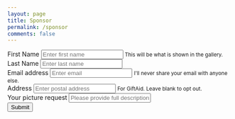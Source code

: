 ```yaml
---
layout: page
title: Sponsor
permalink: /sponsor
comments: false
---
```



<script type="text/javascript">var submitted=false;</script>
<script type="text/javascript">
$('#gform').on('submit', function(e) {
  $('#gform *').fadeOut(2000);
  $('#gform').prepend("Thank you for your sponsorship! If you haven't already, please send your donation of any amount to my Dads <a href='https://paypal.me/andyboot' target='_blank'>PayPal (click here)</a>.");
  });
</script>

<form name="gform" id="gform" enctype="text/plain" action="https://docs.google.com/forms/d/e/1FAIpQLSdfAj5JTNrrB9z54NLeJS0T6KyKp25OVQswLnB01tLmKXKgEA/formResponse?" target="hidden_iframe" onsubmit="submitted=true;">
  <div class="container">
    <div class="row">
      <div class="col-sm">
        <div class="form-group">
          <label for="entry.1973658680">First Name</label>
          <input type="text" class="form-control form-control-lg" id="entry.1973658680" placeholder="Enter first name" required>
          <small id="emailHelp" class="form-text text-muted">This will be what is shown in the gallery.</small>
        </div>
      </div>
      <div class="col-sm">
        <div class="form-group">
          <label for="entry.1616968964">Last Name</label>
          <input type="text" class="form-control form-control-lg" id="entry.1616968964" placeholder="Enter last name" required>
        </div>
      </div>
    </div>
    <div class="row">
      <div class="col-sm">
        <div class="form-group">
          <label for="entry.1746644615">Email address</label>
          <input type="email" class="form-control form-control-lg" id="entry.1746644615" aria-describedby="emailHelp" placeholder="Enter email" required>
          <small id="emailHelp" class="form-text text-muted">I'll never share your email with anyone else.</small>
        </div>
      </div>
    </div>
    <div class="row">
      <div class="col-sm">
        <div class="form-group">
          <label for="entry.916397285">Address</label>
          <input type="text" class="form-control form-control-lg" id="entry.916397285" aria-describedby="emailHelp" placeholder="Enter postal address">
          <small id="emailHelp" class="form-text text-muted">For GiftAid. Leave blank to opt out.</small>
        </div>
      </div>
    </div>
    <div class="row">
      <div class="col-sm">
        <div class="form-group">
          <label for="entry.87928567">Your picture request</label>
          <input type="text" class="form-control form-control-lg" id="entry.87928567" placeholder="Please provide full description">
        </div>
      </div>
    </div>
    <div class="row">
      <div class="col-sm">
        <button type="submit" class="btn btn-primary btn-lg">Submit</button>
      </div>
    </div>
  </div>  
</form>
<iframe name="hidden_iframe" id="hidden_iframe" style="display:none;" onload="if(submitted) {}"></iframe>

